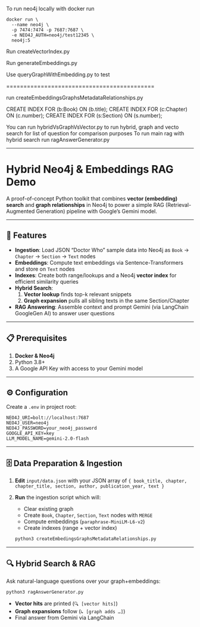 To run neo4j locally with docker run
```
docker run \
  --name neo4j \
  -p 7474:7474 -p 7687:7687 \
  -e NEO4J_AUTH=neo4j/test12345 \
  neo4j:5
```

Run createVectorIndex.py 

Run generateEmbeddings.py

Use queryGraphWithEmbedding.py to test

===========================================

run createEmbeddingsGraphsMetadataRelationships.py

CREATE INDEX FOR (b:Book) ON (b.title);
CREATE INDEX FOR (c:Chapter) ON (c.number);
CREATE INDEX FOR (s:Section) ON (s.number);

You can run hybridVsGraphVsVector.py to run hybrid, graph and vecto search for list of question for comparison purposes
To run main rag with hybrid search run ragAnswerGenerator.py

---

# Hybrid Neo4j & Embeddings RAG Demo

A proof-of-concept Python toolkit that combines **vector (embedding) search** and **graph relationships** 
in Neo4j to power a simple RAG (Retrieval-Augmented Generation) pipeline with Google’s Gemini model.

---

## 🚀 Features

- **Ingestion**: Load JSON “Doctor Who” sample data into Neo4j as `Book` → `Chapter` → `Section` → `Text` nodes  
- **Embeddings**: Compute text embeddings via Sentence-Transformers and store on `Text` nodes  
- **Indexes**: Create both range/lookups and a Neo4j **vector index** for efficient similarity queries  
- **Hybrid Search**:  
  1. **Vector lookup** finds top-k relevant snippets  
  2. **Graph expansion** pulls all sibling texts in the same Section/Chapter  
- **RAG Answering**: Assemble context and prompt Gemini (via LangChain GoogleGen AI) to answer user questions  

---

## 📋 Prerequisites

1. **Docker & Neo4j**
2. Python 3.8+  
3. A Google API Key with access to your Gemini model

---

## ⚙️ Configuration

Create a `.env` in project root:

```dotenv
NEO4J_URI=bolt://localhost:7687
NEO4J_USER=neo4j
NEO4J_PASSWORD=your_neo4j_password
GOOGLE_API_KEY=key
LLM_MODEL_NAME=gemini-2.0-flash
```

---

## 🗄️ Data Preparation & Ingestion

1. **Edit** `input/data.json` with your JSON array of `{ book_title, chapter, chapter_title, section, author, publication_year, text }`
2. **Run** the ingestion script which will:

   * Clear existing graph
   * Create `Book`, `Chapter`, `Section`, `Text` nodes with `MERGE`
   * Compute embeddings (`paraphrase-MiniLM-L6-v2`)
   * Create indexes (range + vector index)

   ```bash
   python3 createEmbedingsGraphsMetadataRelationships.py
   ```

---

## 🔍 Hybrid Search & RAG

Ask natural-language questions over your graph+embeddings:

```bash
python3 ragAnswerGenerator.py
```

* **Vector hits** are printed (`🔍 [vector hits]`)
* **Graph expansions** follow (`↳ [graph adds …]`)
* Final answer from Gemini via LangChain
